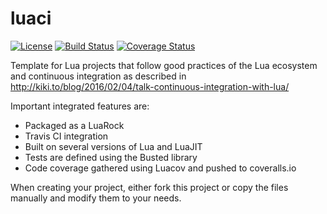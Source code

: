 # luaci

[![License](http://img.shields.io/:license-mit-blue.svg)](http://mit-license.org)
[![Build Status](https://travis-ci.org/jvprat/luaci.svg?branch=master)](https://travis-ci.org/jvprat/luaci)
[![Coverage Status](https://coveralls.io/repos/jvprat/luaci/badge.png?branch=master)](https://coveralls.io/r/jvprat/luaci?branch=master)

Template for Lua projects that follow good practices of the Lua ecosystem and continuous integration as described in http://kiki.to/blog/2016/02/04/talk-continuous-integration-with-lua/

Important integrated features are:
- Packaged as a LuaRock
- Travis CI integration
- Built on several versions of Lua and LuaJIT
- Tests are defined using the Busted library
- Code coverage gathered using Luacov and pushed to coveralls.io

When creating your project, either fork this project or copy the files manually and modify them to your needs.
